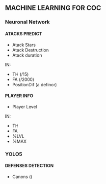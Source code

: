 ## MACHINE LEARNING FOR COC 
### Neuronal Network
#### ATACKS PREDICT
  * Atack Stars
  * Atack Destruction
  * Atack duration

IN: 
  * TH (/15)
  * FA (/2000)
  * PositionDif (a definor)

#### PLAYER INFO
  * Player Level

IN:
  * TH
  * FA
  * %LVL
  * %MAX

### YOLO5
#### DEFENSES DETECTION

  * Canons ()







